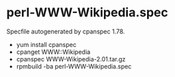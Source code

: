 perl-WWW-Wikipedia.spec
=======================

Specfile autogenerated by cpanspec 1.78.

 * yum install cpanspec
 * cpanget WWW::Wikipedia
 * cpanspec WWW-Wikipedia-2.01.tar.gz
 * rpmbuild -ba perl-WWW-Wikipedia.spec
